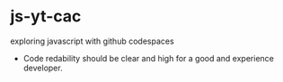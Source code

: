# js-yt-cac
exploring javascript with github codespaces


- Code redability should be clear and high for a good and experience developer.